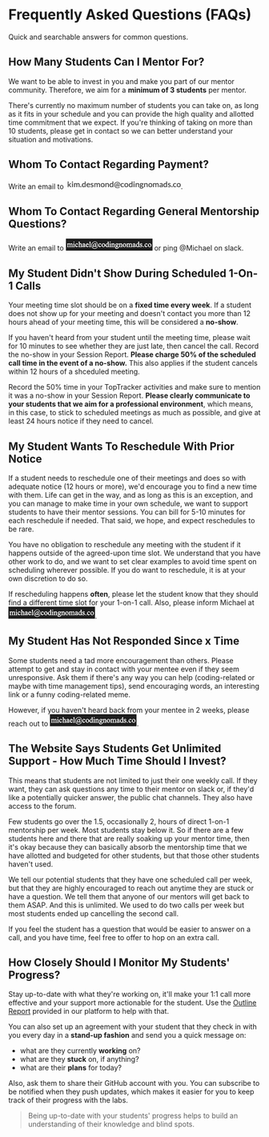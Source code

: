 # Frequently Asked Questions (FAQs)

Quick and searchable answers for common questions.

## How Many Students Can I Mentor For?

We want to be able to invest in you and make you part of our mentor community. Therefore, we aim for a **minimum of 3 students** per mentor.

There's currently no maximum number of students you can take on, as long as it fits in your schedule and you can provide the high quality and allotted time commitment that we expect. If you're thinking of taking on more than 10 students, please get in contact so we can better understand your situation and motivations.

## Whom To Contact Regarding Payment?

Write an email to <img style="display: inline-block;" alt="contact address for kim" src="../images/email_kim.png"/>.

## Whom To Contact Regarding General Mentorship Questions?

Write an email to <img style="display: inline-block;" alt="contact address for michael" src="../images/email_michael.png"/> or ping @Michael on slack.

## My Student Didn't Show During Scheduled 1-On-1 Calls

Your meeting time slot should be on a **fixed time every week**. If a student does not show up for your meeting and doesn't contact you more than 12 hours ahead of your meeting time, this will be considered a **no-show**.

If you haven't heard from your student until the meeting time, please wait for 10 minutes to see whether they are just late, then cancel the call. Record the no-show in your Session Report. **Please charge 50% of the scheduled call time in the event of a no-show.** This also applies if the student cancels within 12 hours of a shceduled meeting.

Record the 50% time in your TopTracker activities and make sure to mention it was a no-show in your Session Report. **Please clearly communicate to your students that we aim for a professional environment**, which means, in this case, to stick to scheduled meetings as much as possible, and give at least 24 hours notice if they need to cancel.

## My Student Wants To Reschedule With Prior Notice

If a student needs to reschedule one of their meetings and does so with adequate notice (12 hours or more), we'd encourage you to find a new time with them. Life can get in the way, and as long as this is an exception, and you can manage to make time in your own schedule, we want to support students to have their mentor sessions. You can bill for 5-10 minutes for each reschedule if needed. That said, we hope, and expect reschedules to be rare.

You have no obligation to reschedule any meeting with the student if it happens outside of the agreed-upon time slot. We understand that you have other work to do, and we want to set clear examples to avoid time spent on scheduling wherever possible. If you do want to reschedule, it is at your own discretion to do so.

If rescheduling happens **often**, please let the student know that they should find a different time slot for your 1-on-1 call. Also, please inform Michael at <img style="display: inline-block;" alt="contact address for michael" src="../images/email_michael.png"/>.

## My Student Has Not Responded Since x Time

Some students need a tad more encouragement than others. Please attempt to get and stay in contact with your mentee even if they seem unresponsive. Ask them if there's any way you can help (coding-related or maybe with time management tips), send encouraging words, an interesting link or a funny coding-related meme.

However, if you haven't heard back from your mentee in 2 weeks, please reach out to <img style="display: inline-block;" alt="contact address for michael" src="../images/email_michael.png"/>.

## The Website Says Students Get Unlimited Support - How Much Time Should I Invest?

This means that students are not limited to just their one weekly call. If they want, they can ask questions any time to their mentor on slack or, if they'd like a potentially quicker answer, the public chat channels.  They also have access to the forum.

Few students go over the 1.5, occasionally 2, hours of direct 1-on-1 mentorship per week. Most students stay below it. So if there are a few students here and there that are really soaking up your mentor time, then it's okay because they can basically absorb the mentorship time that we have allotted and budgeted for other students, but that those other students haven't used.

We tell our potential students that they have one scheduled call per week, but that they are highly encouraged to reach out anytime they are stuck or have a question. We tell them that anyone of our mentors will get back to them ASAP. And this is unlimited. We used to do two calls per week but most students ended up cancelling the second call.  

If you feel the student has a question that would be easier to answer on a call, and you have time, feel free to offer to hop on an extra call.

## How Closely Should I Monitor My Students' Progress?

Stay up-to-date with what they're working on, it'll make your 1:1 call more effective and your support more actionable for the student. Use the [Outline Report](05_tools.md#progress-check-ins-with-the-learning-platform) provided in our platform to help with that.

You can also set up an agreement with your student that they check in with you every day in a **stand-up fashion** and send you a quick message on:

- what are they currently **working** on?
- what are they **stuck** on, if anything?
- what are their **plans** for today?

Also, ask them to share their GitHub account with you. You can subscribe to be notified when they push updates, which makes it easier for you to keep track of their progress with the labs.

> Being up-to-date with your students' progress helps to build an understanding of their knowledge and blind spots.
